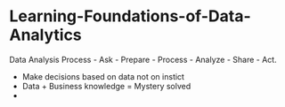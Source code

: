 # Learning-Foundations-of-Data-Analytics

Data Analysis Process - Ask - Prepare - Process - Analyze - Share - Act.
- Make decisions based on data not on instict
- Data + Business knowledge = Mystery solved
- 
